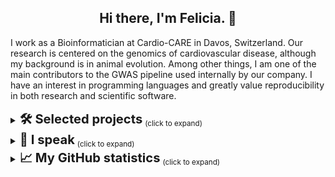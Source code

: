 <h2 align="center">Hi there, I'm Felicia. 👋</h2>

I work as a Bioinformatician at Cardio-CARE in Davos, Switzerland. 
Our research is centered on the genomics of cardiovascular disease, although my background is in animal evolution.
Among other things, I am one of the main contributors to the GWAS pipeline used internally by our company.
I have an interest in programming languages and greatly value reproducibility in both research and scientific software.

<details>
 <summary><big><big><strong>🛠️ Selected projects</strong></big></big> <sub>(click to expand)</sub></summary>

[**Patchwork**](https://github.com/fethalen/Patchwork): Alignment-based mining of phylogenetic markers from whole-genome sequencing data

[**PhyloPyPruner**](https://github.com/fethalen/phylopypruner): Tree-based orthology inference with decontamination filters and elaborate statistics
 
[**Better FASTA Grep**](https://github.com/fethalen/better_fasta_grep): Grep-like tool for searching and retrieving sequence records
</details>

<details>
 <summary><big><big><strong>💬 I speak</strong></big></big> <sub>(click to expand)</sub></summary>

* 🇬🇧 English
* 🇸🇪 Swedish
* 🇩🇪 German (learning)
</details>

<details>
 <summary><big><big><strong>📈 My GitHub statistics</strong></big></big> <sub>(click to expand)</sub></summary>
  
<p align="center">
  <img height="50%" width="auto" src ="https://github-readme-stats-one-bice.vercel.app/api?username=fethalen&include_all_commits=true">
  <img height="50%" width="auto" src ="https://github-readme-stats.vercel.app/api/top-langs/?username=fethalen&layout=compact">
</p>
</details>
